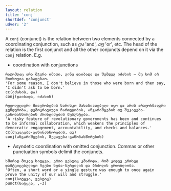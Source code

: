 ```yaml
---
layout: relation
title: 'conj'
shortdef: 'conjunct'
udver: '2'
---
```


A `conj` (conjunct) is the relation between two elements connected by a coordinating conjunction, such as *და* 'and', *თუ* 'or', etc. The head of the relation is the first conjunct and all the other conjuncts depend on it via the <code>conj</code> relation. E.g.

* coordination with conjunctions

~~~ sdparse
რატომღაც არა მჯერა იმათი, ვინც დაიბადა და შემდეგ იძახის – მე ხომ არ მითხოვია დაბადებაო.
'For some reason, I don't believe in those who were born and then say, 'I didn't ask to be born.'
cc(იძახის, და)
conj(დაიბადა, იძახის)
~~~
~~~ sdparse
რევოლუციური მთავრობების სარისკო მახასიათებელი იყო და არის არაფორმალური გუნდურობა, დემოკრატიული ჩართულობის, ანგარიშგების თუ შეკავება-გაწონასწორების პრინციპების შესუსტება.
'A risky feature of revolutionary governments has been and continues to be informal collaboration, which weakens the principles of democratic engagement, accountability, and checks and balances.'
cc(შეკავება-გაწონასწორების, თუ)
conj(ანგარიშგების, შეკავება-გაწონასწორების)
~~~

* Asyndetic coordination with omitted conjunction. Commas or other punctuation symbols delimit the conjuncts. 

~~~ sdparse
ხშირად მოკლე სიტყვა, ერთი ჟესტიც კმაროდა, რომ კიდევ ერთხელ დამტკიცებულიყო ჩვენი ნება-სურვილის და ბრძოლის ერთობლიობა.
'Often, a short word or a single gesture was enough to once again prove the unity of our will and struggle.'
conj(სიტყვა, ჟესტიც)
punct(სიტყვა, ,-3)
~~~
<!-- Interlanguage links updated Po 6. listopadu 2023, 21:42:40 CET -->
